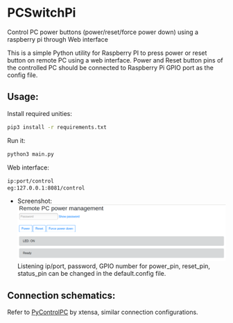 # PCSwitchPi
Control PC power buttons (power/reset/force power down) using a raspberry pi through Web interface

This is a simple Python utility for Raspberry PI to press power or reset button on remote PC using a web interface. Power and Reset button pins of the controlled PC should be connected to Raspberry Pi GPIO port as the config file.

## Usage:<br/>
Install required unities:<br/>
```bash
pip3 install -r requirements.txt
```
Run it:<br/>
```bash
python3 main.py
```
Web interface:<br/>
```
ip:port/control
eg:127.0.0.1:8081/control
```
- Screenshot:
<img src="doc/screenshot.png"><br/>
Listening ip/port, password, GPIO number for power_pin, reset_pin, status_pin can be changed in the default.config file.<br>

## Connection schematics:<br/>
Refer to <a href="https://github.com/xtensa/PyControlPC" title="PyControlPC">PyControlPC</a> by xtensa, similar connection configurations.<br>

